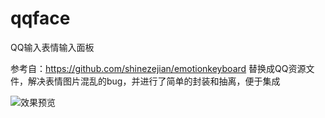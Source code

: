# qqface
QQ输入表情输入面板

参考自：https://github.com/shinezejian/emotionkeyboard
替换成QQ资源文件，解决表情图片混乱的bug，并进行了简单的封装和抽离，便于集成

![效果预览](http://omdiy54c9.bkt.clouddn.com/image/jpg/github/qqface_preview_1WechatIMG1.jpeg)